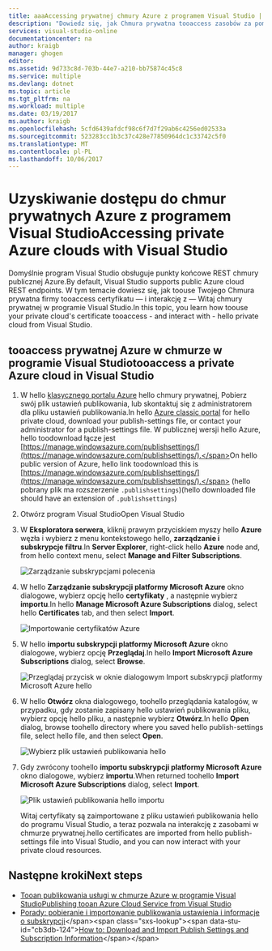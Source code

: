```yaml
---
title: aaaAccessing prywatnej chmury Azure z programem Visual Studio | Dokumentacja firmy Microsoft
description: "Dowiedz się, jak Chmura prywatna tooaccess zasobów za pomocą programu Visual Studio."
services: visual-studio-online
documentationcenter: na
author: kraigb
manager: ghogen
editor: 
ms.assetid: 9d733c8d-703b-44e7-a210-bb75874c45c8
ms.service: multiple
ms.devlang: dotnet
ms.topic: article
ms.tgt_pltfrm: na
ms.workload: multiple
ms.date: 03/19/2017
ms.author: kraigb
ms.openlocfilehash: 5cfd6439afdcf98c6f7d7f29ab6c4256ed02533a
ms.sourcegitcommit: 523283cc1b3c37c428e77850964dc1c33742c5f0
ms.translationtype: MT
ms.contentlocale: pl-PL
ms.lasthandoff: 10/06/2017
---
```

# <a name="accessing-private-azure-clouds-with-visual-studio"></a><span data-ttu-id="cb3db-103">Uzyskiwanie dostępu do chmur prywatnych Azure z programem Visual Studio</span><span class="sxs-lookup"><span data-stu-id="cb3db-103">Accessing private Azure clouds with Visual Studio</span></span>
<span data-ttu-id="cb3db-104">Domyślnie program Visual Studio obsługuje punkty końcowe REST chmury publicznej Azure.</span><span class="sxs-lookup"><span data-stu-id="cb3db-104">By default, Visual Studio supports public Azure cloud REST endpoints.</span></span> <span data-ttu-id="cb3db-105">W tym temacie dowiesz się, jak toouse Twojego Chmura prywatna firmy tooaccess certyfikatu — i interakcję z — Witaj chmury prywatnej w programie Visual Studio.</span><span class="sxs-lookup"><span data-stu-id="cb3db-105">In this topic, you learn how toouse your private cloud's certificate tooaccess - and interact with - hello private cloud from Visual Studio.</span></span>

## <a name="tooaccess-a-private-azure-cloud-in-visual-studio"></a><span data-ttu-id="cb3db-106">tooaccess prywatnej Azure w chmurze w programie Visual Studio</span><span class="sxs-lookup"><span data-stu-id="cb3db-106">tooaccess a private Azure cloud in Visual Studio</span></span>
1. <span data-ttu-id="cb3db-107">W hello [klasycznego portalu Azure](http://go.microsoft.com/fwlink/?LinkID=213885) hello chmury prywatnej, Pobierz swój plik ustawień publikowania, lub skontaktuj się z administratorem dla pliku ustawień publikowania.</span><span class="sxs-lookup"><span data-stu-id="cb3db-107">In hello [Azure classic portal](http://go.microsoft.com/fwlink/?LinkID=213885) for hello private cloud, download your publish-settings file, or contact your administrator for a publish-settings file.</span></span> <span data-ttu-id="cb3db-108">W publicznej wersji hello Azure, hello toodownload łącze jest [https://manage.windowsazure.com/publishsettings/](https://manage.windowsazure.com/publishsettings/).</span><span class="sxs-lookup"><span data-stu-id="cb3db-108">On hello public version of Azure, hello link toodownload this is [https://manage.windowsazure.com/publishsettings/](https://manage.windowsazure.com/publishsettings/).</span></span> <span data-ttu-id="cb3db-109">(hello pobrany plik ma rozszerzenie `.publishsettings`)</span><span class="sxs-lookup"><span data-stu-id="cb3db-109">(hello downloaded file should have an extension of `.publishsettings`)</span></span>

1. <span data-ttu-id="cb3db-110">Otwórz program Visual Studio</span><span class="sxs-lookup"><span data-stu-id="cb3db-110">Open Visual Studio</span></span>

1. <span data-ttu-id="cb3db-111">W **Eksploratora serwera**, kliknij prawym przyciskiem myszy hello **Azure** węzła i wybierz z menu kontekstowego hello, **zarządzanie i subskrypcje filtru**.</span><span class="sxs-lookup"><span data-stu-id="cb3db-111">In **Server Explorer**, right-click hello **Azure** node and, from hello context menu, select **Manage and Filter Subscriptions**.</span></span>
   
    ![Zarządzanie subskrypcjami polecenia](./media/vs-azure-tools-access-private-azure-clouds-with-visual-studio/IC790778.png)

1. <span data-ttu-id="cb3db-113">W hello **Zarządzanie subskrypcji platformy Microsoft Azure** okno dialogowe, wybierz opcję hello **certyfikaty** , a następnie wybierz **importu**.</span><span class="sxs-lookup"><span data-stu-id="cb3db-113">In hello **Manage Microsoft Azure Subscriptions** dialog, select hello **Certificates** tab, and then select **Import**.</span></span>
   
    ![Importowanie certyfikatów Azure](./media/vs-azure-tools-access-private-azure-clouds-with-visual-studio/IC790779.png)

1. <span data-ttu-id="cb3db-115">W hello **importu subskrypcji platformy Microsoft Azure** okno dialogowe, wybierz opcję **Przeglądaj**.</span><span class="sxs-lookup"><span data-stu-id="cb3db-115">In hello **Import Microsoft Azure Subscriptions** dialog, select **Browse**.</span></span>

    ![Przeglądaj przycisk w oknie dialogowym Import subskrypcji platformy Microsoft Azure hello](./media/vs-azure-tools-access-private-azure-clouds-with-visual-studio/browse-button.png)

1. <span data-ttu-id="cb3db-117">W hello **Otwórz** okna dialogowego, toohello przeglądania katalogów, w przypadku, gdy zostanie zapisany hello ustawień publikowania pliku, wybierz opcję hello pliku, a następnie wybierz **Otwórz**.</span><span class="sxs-lookup"><span data-stu-id="cb3db-117">In hello **Open** dialog, browse toohello directory where you saved hello publish-settings file, select hello file, and then select **Open**.</span></span>

    ![Wybierz plik ustawień publikowania hello](./media/vs-azure-tools-access-private-azure-clouds-with-visual-studio/select-publish-settings-file.png)

1. <span data-ttu-id="cb3db-119">Gdy zwrócony toohello **importu subskrypcji platformy Microsoft Azure** okno dialogowe, wybierz **importu**.</span><span class="sxs-lookup"><span data-stu-id="cb3db-119">When returned toohello **Import Microsoft Azure Subscriptions** dialog, select **Import**.</span></span>

    ![Plik ustawień publikowania hello importu](./media/vs-azure-tools-access-private-azure-clouds-with-visual-studio/IC790780.png)

    <span data-ttu-id="cb3db-121">Witaj certyfikaty są zaimportowane z pliku ustawień publikowania hello do programu Visual Studio, a teraz pozwala na interakcję z zasobami w chmurze prywatnej.</span><span class="sxs-lookup"><span data-stu-id="cb3db-121">hello certificates are imported from hello publish-settings file into Visual Studio, and you can now interact with your private cloud resources.</span></span>
   
## <a name="next-steps"></a><span data-ttu-id="cb3db-122">Następne kroki</span><span class="sxs-lookup"><span data-stu-id="cb3db-122">Next steps</span></span>
- [<span data-ttu-id="cb3db-123">Tooan publikowania usługi w chmurze Azure w programie Visual Studio</span><span class="sxs-lookup"><span data-stu-id="cb3db-123">Publishing tooan Azure Cloud Service from Visual Studio</span></span>](https://msdn.microsoft.com/library/azure/ee460772.aspx)
- <span data-ttu-id="cb3db-124">[Porady: pobieranie i importowanie publikowania ustawienia i informacje o subskrypcji](https://msdn.microsoft.com/library/dn385850\(v=nav.70\).aspx)</span><span class="sxs-lookup"><span data-stu-id="cb3db-124">[How to: Download and Import Publish Settings and Subscription Information](https://msdn.microsoft.com/library/dn385850\(v=nav.70\).aspx)</span></span>
